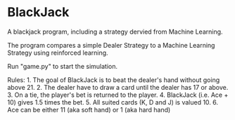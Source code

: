 # BlackJack
A blackjack program, including a strategy dervied from Machine Learning.

The program compares a simple Dealer Strategy to a Machine Learning Strategy using reinforced learning. 

Run "game.py" to start the simulation.

Rules:
    1. The goal of BlackJack is to beat the dealer's hand without going above 21.
    2. The dealer have to draw a card until the dealer has 17 or above.
    3. On a tie, the player's bet is returned to the player.
    4. BlackJack (i.e. Ace + 10) gives 1.5 times the bet.
    5. All suited cards (K, D and J) is valued 10.
    6. Ace can be either 11 (aka soft hand) or 1 (aka hard hand)



